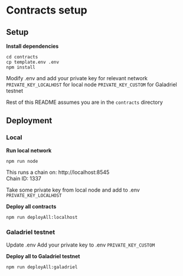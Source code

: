 # Contracts setup

## Setup

**Install dependencies**

```
cd contracts
cp template.env .env
npm install
```

Modify .env and add your private key for relevant network  
`PRIVATE_KEY_LOCALHOST` for local node
`PRIVATE_KEY_CUSTOM` for Galadriel testnet

Rest of this README assumes you are in the `contracts` directory

## Deployment

### Local

**Run local network**

```
npm run node
```

This runs a chain on: http://localhost:8545  
Chain ID: 1337

Take some private key from local node and add to .env `PRIVATE_KEY_LOCALHOST`

**Deploy all contracts**

```
npm run deployAll:localhost
```

### Galadriel testnet

Update .env
Add your private key to .env `PRIVATE_KEY_CUSTOM`

**Deploy all to Galadriel testnet**

```
npm run deployAll:galadriel
```
